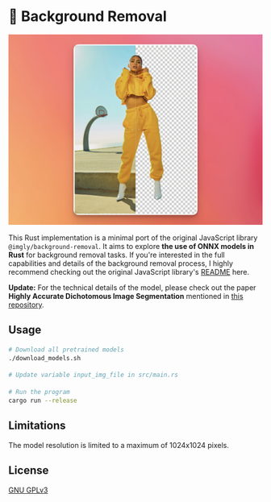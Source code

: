 # 🦀 Background Removal

![Example](images/example.png)

This Rust implementation is a minimal port of the original JavaScript library `@imgly/background-removal`. It aims to explore **the use of ONNX models in Rust** for background removal tasks. If you're interested in the full capabilities and details of the background removal process, I highly recommend checking out the original JavaScript library's [README](https://github.com/imgly/background-removal-js) here.

**Update:** For the technical details of the model, please check out the paper **Highly Accurate Dichotomous Image Segmentation** mentioned in [this repository](https://github.com/xuebinqin/DIS).

## Usage

```sh
# Download all pretrained models
./download_models.sh

# Update variable input_img_file in src/main.rs

# Run the program
cargo run --release
```

## Limitations

The model resolution is limited to a maximum of 1024x1024 pixels.

## License

[GNU GPLv3](https://choosealicense.com/licenses/gpl-3.0/)

